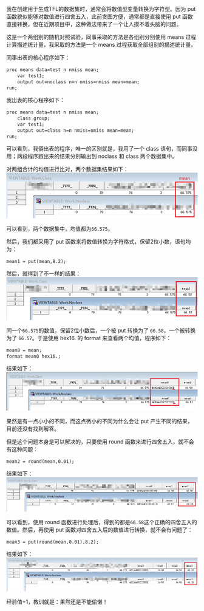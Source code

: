 
我在创建用于生成TFL的数据集时，通常会将数值型变量转换为字符型。因为 put 函数貌似能够对数值进行四舍五入，此前贪图方便，通常都是直接使用 put 函数直接转换，但在近期项目中，这种做法带来了一个让人摸不着头脑的问题。    

这是一个两组别的随机对照试验，同事采取的方法是各组别分别使用 means 过程计算描述统计量，我采取的方法是一个 means 过程获取全部组别的描述统计量。  

同事出表的核心程序如下：  
```SAS
proc means data=test n nmiss mean;
    var test1;
    output out=noclass n=n nmiss=nmiss mean=mean;
run;
```  

我出表的核心程序如下：  
```SAS
proc means data=test n nmiss mean;
    class group;
    var test1;
    output out=class n=n nmiss=nmiss mean=mean;
run;
```  

可以看到，我俩出表的程序，唯一的区别就是，我用了一个 class 语句，而同事没用；两段程序跑出来的结果分别输出到 noclass 和 class 两个数据集中。  

对两组合计的均值进行比对，两个数据集结果如下：  
![table1](./assets/table1.png)  

可以看到，两个数据集中，均值都为`66.575`。  

然后，我们都采用了 put 函数来将数值转换为字符格式，保留2位小数，语句均为：  
```SAS
mean1 = put(mean,8.2);  
```  


然后，就得到了不一样的结果：   
![table2](./assets/table2.png)  

同一个`66.575`的数值，保留2位小数后，一个被 put 转换为了 `66.58`，一个被转换为了 `66.57`。于是使用 hex16. 的 format 来查看两个均值，程序如下：  
```SAS
mean0 = mean;
format mean0 hex16.;
```  

结果如下：  
![table3](./assets/table3.png)  

果然是有一点小小的不同，而这点微小的不同为什么会让 put 产生不同的结果，目前还没有找到解答。  

但是这个问题本身是可以解决的，只要使用 round 函数来进行四舍五入，就不会有这种问题：  
```SAS
mean2 = round(mean,0.01);
```  

结果如下：  
![table4](./assets/table4.png)  

可以看到，使用 round 函数进行处理后，得到的都是`66.58`这个正确的四舍五入的数值。然后，再使用 put 函数对四舍五入后的数值进行转换，就不会有问题了：  
```SAS
mean3 = put(round(mean,0.01),8.2);
```  

结果如下：  
![table5](./assets/table5.png)  

经验值+1，教训就是：果然还是不能偷懒！  